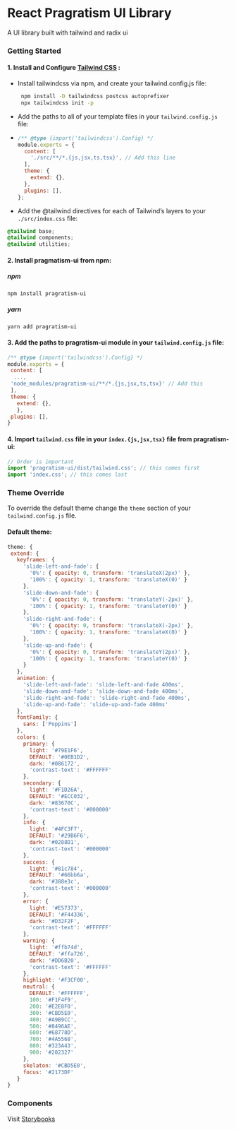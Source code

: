 # React Pragratism UI Library

A UI library built with tailwind and radix ui

### Getting Started

#### 1. Install and Configure <a href="https://tailwindcss.com/" rel="nofollow" >Tailwind CSS</a> :

- Install tailwindcss via npm, and create your tailwind.config.js file:

  ```bash
   npm install -D tailwindcss postcss autoprefixer
   npx tailwindcss init -p
  ```

- Add the paths to all of your template files in your `tailwind.config.js` file:
- ```javascript
  /** @type {import('tailwindcss').Config} */
  module.exports = {
    content: [
      './src/**/*.{js,jsx,ts,tsx}', // Add this line
    ],
    theme: {
      extend: {},
    },
    plugins: [],
  };
  ```
- Add the @tailwind directives for each of Tailwind’s layers to your `./src/index.css` file:

```css
@tailwind base;
@tailwind components;
@tailwind utilities;
```

#### 2. Install pragmatism-ui from npm:

##### npm

```bash
npm install pragratism-ui
```

##### yarn

```bash
yarn add pragratism-ui
```

#### 3. Add the paths to pragratism-ui module in your `tailwind.config.js` file:

```javascript
/** @type {import('tailwindcss').Config} */
module.exports = {
 content: [
  ...,
 'node_modules/pragratism-ui/**/*.{js,jsx,ts,tsx}' // Add this
 ],
 theme: {
   extend: {},
   },
 plugins: [],
}
```

#### 4. Import `tailwind.css` file in your `index.{js,jsx,tsx}` file from pragratism-ui:

```javascript
// Order is important
import 'pragratism-ui/dist/tailwind.css'; // this comes first
import 'index.css'; // this comes last
```

### Theme Override

To override the default theme change the `theme` section of your `tailwind.config.js` file.

#### Default theme:

```javascript
theme: {
 extend: {
   keyframes: {
     'slide-left-and-fade': {
       '0%': { opacity: 0, transform: 'translateX(2px)' },
       '100%': { opacity: 1, transform: 'translateX(0)' }
     },
     'slide-down-and-fade': {
       '0%': { opacity: 0, transform: 'translateY(-2px)' },
       '100%': { opacity: 1, transform: 'translateY(0)' }
     },
     'slide-right-and-fade': {
       '0%': { opacity: 0, transform: 'translateX(-2px)' },
       '100%': { opacity: 1, transform: 'translateX(0)' }
     },
     'slide-up-and-fade': {
       '0%': { opacity: 0, transform: 'translateY(2px)' },
       '100%': { opacity: 1, transform: 'translateY(0)' }
     }
   },
   animation: {
     'slide-left-and-fade': 'slide-left-and-fade 400ms',
     'slide-down-and-fade': 'slide-down-and-fade 400ms',
     'slide-right-and-fade': 'slide-right-and-fade 400ms',
     'slide-up-and-fade': 'slide-up-and-fade 400ms'
   },
   fontFamily: {
     sans: ['Poppins']
   },
   colors: {
     primary: {
       light: '#79E1F6',
       DEFAULT: '#0EB1D2',
       dark: '#086172',
       'contrast-text': '#FFFFFF'
     },
     secondary: {
       light: '#F1D26A',
       DEFAULT: '#ECC032',
       dark: '#83670C',
       'contrast-text': '#000000'
     },
     info: {
       light: '#4FC3F7',
       DEFAULT: '#29B6F6',
       dark: '#0288D1',
       'contrast-text': '#000000'
     },
     success: {
       light: '#81c784',
       DEFAULT: '#66bb6a',
       dark: '#388e3c',
       'contrast-text': '#000000'
     },
     error: {
       light: '#E57373',
       DEFAULT: '#F44336',
       dark: '#D32F2F',
       'contrast-text': '#FFFFFF'
     },
     warning: {
       light: '#ffb74d',
       DEFAULT: '#ffa726',
       dark: '#DD6B20',
       'contrast-text': '#FFFFFF'
     },
     highlight: '#F3CF00',
     neutral: {
       DEFAULT: '#FFFFFF',
       100: '#F1F4F9',
       200: '#E2E8F0',
       300: '#CBD5E0',
       400: '#A9B9CC',
       500: '#8496AE',
       600: '#68778D',
       700: '#4A5568',
       800: '#323A43',
       900: '#202327'
     },
     skelaton: '#CBD5E0',
     focus: '#2173DF'
   }
}
```

### Components

Visit [Storybooks](https://pragmatism-ui.vercel.app/)
